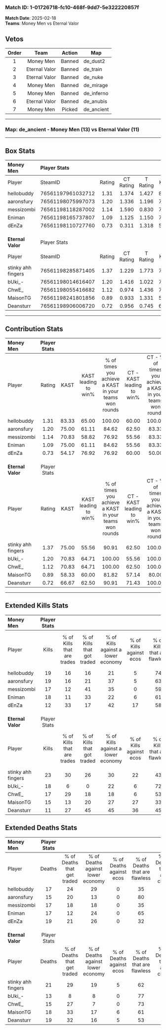 ### Match ID: 1-01726718-fc10-468f-9dd7-5e322220857f  
**Match Date**: 2025-02-18  
**Teams**: Money Men vs Eternal Valor  

## Vetos  

| Order | Team | Action | Map |
| :---: | :--: | :----: | --- |
| 1 | Money Men | Banned | de_dust2 |
| 2 | Eternal Valor | Banned | de_train |
| 3 | Eternal Valor | Banned | de_nuke |
| 4 | Money Men | Banned | de_mirage |
| 5 | Money Men | Banned | de_inferno |
| 6 | Eternal Valor | Banned | de_anubis |
| 7 | Money Men | Picked | de_ancient |

---  

### **Map**: de_ancient - Money Men (13) vs Eternal Valor (11)  
---  

## Box Stats  

| **Money Men**      | Player Stats      |        |           |          |       |       |       |         |        |      |     |
| :- | :- | :-: | :-: | :-: | :-: | :-: | :-: | :-: | :-: | :-: | :-: |
| Player             | SteamID           | Rating | CT Rating | T Rating | KAST  |  ADR  | Kills | Assists | Deaths | K/D  | HS% |
| hellobuddy         | 76561197961032712 |  1.31  |   1.374   |  1.427   | 83.33 | 95.4  |  19   |    7    |   17   | 1.12 | 26  |
| aaronsfury         | 76561198075997073 |  1.20  |   1.336   |  1.196   | 75.00 | 69.5  |  19   |    4    |   15   | 1.27 | 31  |
| messizombi         | 76561198118287002 |  1.14  |   1.590   |  0.830   | 70.83 | 91.4  |  17   |    9    |   17   | 1.00 | 35  |
| Eniman             | 76561198165737807 |  1.09  |   1.125   |  1.150   | 75.00 | 63.4  |  18   |    2    |   17   | 1.06 | 33  |
| dEnZa              | 76561198110727760 |  0.73  |   0.311   |  1.318   | 54.17 | 71.8  |  12   |    7    |   19   | 0.63 | 58  |
|                    |                   |        |           |          |       |       |       |         |        |      |     |
|                    |                   |        |           |          |       |       |       |         |        |      |     |
|                    |                   |        |           |          |       |       |       |         |        |      |     |
| **Eternal Valor**  | Player Stats      |        |           |          |       |       |       |         |        |      |     |
| Player             | SteamID           | Rating | CT Rating | T Rating | KAST  |  ADR  | Kills | Assists | Deaths | K/D  | HS% |
| stinky ahh fingers | 76561198285871405 |  1.37  |   1.229   |  1.773   | 75.00 | 114.8 |  23   |    7    |   21   | 1.10 | 69  |
| bUki_-             | 76561198014616407 |  1.20  |   1.416   |  1.022   | 70.83 | 77.9  |  18   |    2    |   13   | 1.38 | 33  |
| ChwE_              | 76561198055416682 |  1.12  |   0.974   |  1.436   | 70.83 | 72.7  |  17   |    6    |   15   | 1.13 | 64  |
| MaisonTG           | 76561198241801856 |  0.89  |   0.933   |  1.331   | 58.33 | 76.4  |  15   |    5    |   18   | 0.83 | 46  |
| Deansturr          | 76561198906006720 |  0.72  |   0.956   |  0.745   | 66.67 | 55.3  |  11   |    4    |   19   | 0.58 | 18  |
---  

## Contribution Stats  

| **Money Men**      | Player Stats |       |                      |                                                        |                           |                                                             |                          |                                                            |
| :- | :-: | :-: | :-: | :-: | :-: | :-: | :-: | :-: |
| Player             |    Rating    | KAST  | KAST leading to win% | % of times you achieve a KAST in your teams won rounds | CT - KAST leading to win% | CT - % of times you achieve a KAST in your teams won rounds | T - KAST leading to win% | T - % of times you achieve a KAST in your teams won rounds |
| hellobuddy         |     1.31     | 83.33 |        65.00         |                         100.00                         |           60.00           |                           100.00                            |          70.00           |                           100.00                           |
| aaronsfury         |     1.20     | 75.00 |        61.11         |                         84.62                          |           62.50           |                            83.33                            |          60.00           |                           85.71                            |
| messizombi         |     1.14     | 70.83 |        58.82         |                         76.92                          |           55.56           |                            83.33                            |          62.50           |                           71.43                            |
| Eniman             |     1.09     | 75.00 |        61.11         |                         84.62                          |           55.56           |                            83.33                            |          66.67           |                           85.71                            |
| dEnZa              |     0.73     | 54.17 |        76.92         |                         76.92                          |           60.00           |                            50.00                            |          87.50           |                           100.00                           |
|                    |              |       |                      |                                                        |                           |                                                             |                          |                                                            |
|                    |              |       |                      |                                                        |                           |                                                             |                          |                                                            |
|                    |              |       |                      |                                                        |                           |                                                             |                          |                                                            |
| **Eternal Valor**  | Player Stats |       |                      |                                                        |                           |                                                             |                          |                                                            |
| Player             |    Rating    | KAST  | KAST leading to win% | % of times you achieve a KAST in your teams won rounds | CT - KAST leading to win% | CT - % of times you achieve a KAST in your teams won rounds | T - KAST leading to win% | T - % of times you achieve a KAST in your teams won rounds |
| stinky ahh fingers |     1.37     | 75.00 |        55.56         |                         90.91                          |           62.50           |                           100.00                            |          50.00           |                           83.33                            |
| bUki_-             |     1.20     | 70.83 |        64.71         |                         100.00                         |           55.56           |                           100.00                            |          75.00           |                           100.00                           |
| ChwE_              |     1.12     | 70.83 |        64.71         |                         100.00                         |           62.50           |                           100.00                            |          66.67           |                           100.00                           |
| MaisonTG           |     0.89     | 58.33 |        60.00         |                         81.82                          |           57.14           |                            80.00                            |          62.50           |                           83.33                            |
| Deansturr          |     0.72     | 66.67 |        62.50         |                         90.91                          |           71.43           |                           100.00                            |          55.56           |                           83.33                            |
---  

## Extended Kills Stats  

| **Money Men**      | Player Stats |                            |                            |                                    |                         |                              |                                 |                                       |                    |           |
| :- | :-: | :-: | :-: | :-: | :-: | :-: | :-: | :-: | :-: | :-: |
| Player             |    Kills     | % of Kills that are trades | % of Kills that got traded | % of Kills against a lower economy | % of Kills against ecos | % of Kills that are flawless | % of Kills that are close duels | % of Kills that are assisted by flash | Pistol Round Kills | AWP Kills |
| hellobuddy         |      19      |             16             |             16             |                 21                 |            5            |              74              |               11                |                   0                   |         1          |     3     |
| aaronsfury         |      19      |             16             |             21             |                 37                 |            5            |              63              |                5                |                   0                   |         12         |     3     |
| messizombi         |      17      |             12             |             41             |                 35                 |            0            |              59              |               18                |                   0                   |         0          |     2     |
| Eniman             |      18      |             11             |             33             |                 22                 |            6            |              61              |                0                |                   0                   |         0          |     0     |
| dEnZa              |      12      |             33             |             17             |                 42                 |           17            |              58              |                0                |                   8                   |         0          |     0     |
|                    |              |                            |                            |                                    |                         |                              |                                 |                                       |                    |           |
|                    |              |                            |                            |                                    |                         |                              |                                 |                                       |                    |           |
|                    |              |                            |                            |                                    |                         |                              |                                 |                                       |                    |           |
| **Eternal Valor**  | Player Stats |                            |                            |                                    |                         |                              |                                 |                                       |                    |           |
| Player             |    Kills     | % of Kills that are trades | % of Kills that got traded | % of Kills against a lower economy | % of Kills against ecos | % of Kills that are flawless | % of Kills that are close duels | % of Kills that are assisted by flash | Pistol Round Kills | AWP Kills |
| stinky ahh fingers |      23      |             30             |             26             |                 30                 |           22            |              43              |                9                |                   0                   |         0          |     2     |
| bUki_-             |      18      |             6              |             0              |                 22                 |            6            |              72              |               11                |                   0                   |         10         |     2     |
| ChwE_              |      17      |             29             |             18             |                 18                 |            6            |              53              |               12                |                   0                   |         0          |     1     |
| MaisonTG           |      15      |             13             |             20             |                 27                 |           27            |              33              |               20                |                  13                   |         0          |     3     |
| Deansturr          |      11      |             27             |             45             |                 45                 |           36            |              45              |               18                |                   9                   |         0          |     1     |
## Extended Deaths Stats  

| **Money Men**      | Player Stats |                             |                                   |                          |                               |                            |                           |               |
| :- | :-: | :-: | :-: | :-: | :-: | :-: | :-: | :-: |
| Player             |    Deaths    | % of Deaths that get traded | % of Deaths against lower economy | % of Deaths against ecos | % of Deaths that are flawless | % of Deaths that are close | % of Deaths while blinded | Deaths to AWP |
| hellobuddy         |      17      |             24              |                29                 |            0             |              35               |             12             |             0             |       3       |
| aaronsfury         |      15      |             20              |                13                 |            0             |              80               |             7              |             0             |       1       |
| messizombi         |      17      |             18              |                18                 |            0             |              35               |             24             |             6             |       1       |
| Eniman             |      17      |             12              |                24                 |            0             |              65               |             6              |             6             |       2       |
| dEnZa              |      19      |             21              |                26                 |            0             |              32               |             16             |             5             |       3       |
|                    |              |                             |                                   |                          |                               |                            |                           |               |
|                    |              |                             |                                   |                          |                               |                            |                           |               |
|                    |              |                             |                                   |                          |                               |                            |                           |               |
| **Eternal Valor**  | Player Stats |                             |                                   |                          |                               |                            |                           |               |
| Player             |    Deaths    | % of Deaths that get traded | % of Deaths against lower economy | % of Deaths against ecos | % of Deaths that are flawless | % of Deaths that are close | % of Deaths while blinded | Deaths to AWP |
| stinky ahh fingers |      21      |             29              |                19                 |            5             |              62               |             19             |             0             |       2       |
| bUki_-             |      13      |              8              |                 8                 |            0             |              77               |             8              |             0             |       6       |
| ChwE_              |      15      |             27              |                 7                 |            0             |              73               |             7              |             0             |       2       |
| MaisonTG           |      18      |             33              |                17                 |            6             |              61               |             0              |             0             |       2       |
| Deansturr          |      19      |             32              |                16                 |            5             |              53               |             0              |             5             |       1       |
